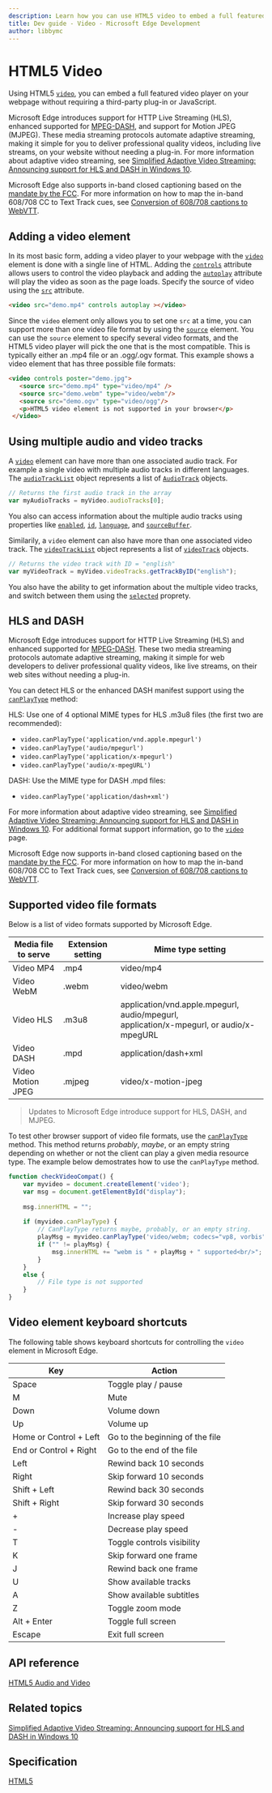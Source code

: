 ```yaml
---
description: Learn how you can use HTML5 video to embed a full featured video player on your webpage without requiring a third-party plug-in or JavaScript.
title: Dev guide - Video - Microsoft Edge Development
author: libbymc
---
```


# HTML5 Video

Using HTML5 [`video`](https://msdn.microsoft.com/library/hh772959(v=vs.85).aspx), you can embed a full featured video player on your webpage without requiring a third-party plug-in or JavaScript.

Microsoft Edge introduces support for HTTP Live Streaming (HLS), enhanced supported for [MPEG-DASH](http://go.microsoft.com/fwlink/p/?LinkID=533900), and support for Motion JPEG (MJPEG). These media streaming protocols automate adaptive streaming, making it simple for you to deliver professional quality videos, including live streams, on your website without needing a plug-in. For more information about adaptive video streaming, see [Simplified Adaptive Video Streaming: Announcing support for HLS and DASH in Windows 10](http://go.microsoft.com/fwlink/p/?LinkId=529964).

Microsoft Edge also supports in-band closed captioning based on the [mandate by the FCC](http://go.microsoft.com/fwlink/p/?LinkId=524313). For more information on how to map the in-band 608/708 CC to Text Track cues, see [Conversion of 608/708 captions to WebVTT](http://go.microsoft.com/fwlink/p/?LinkId=524314). 

## Adding a video element

In its most basic form, adding a video player to your webpage with the [`video`](https://msdn.microsoft.com/library/hh772959(v=vs.85).aspx) element is done with a single line of HTML. Adding the [`controls`](https://msdn.microsoft.com/library/ff974746) attribute allows users to control the video playback and adding the [`autoplay`](https://msdn.microsoft.com/library/ff974744) attribute will play the video as soon as the page loads. Specify the source of video using the [`src`](https://msdn.microsoft.com/library/ff974762(v=vs.85).aspx) attribute.

``` html
<video src="demo.mp4" controls autoplay ></video> 
```

Since the `video` element only allows you to set one `src` at a time, you can support more than one video file format by using the [`source`](https://msdn.microsoft.com/library/ff975070(v=vs.85).aspx) element. You can use the `source` element to specify several video formats, and the HTML5 video player will pick the one that is the most compatible. This is typically either an .mp4 file or an .ogg/.ogv format. This example shows a video element that has three possible file formats:

``` html
<video controls poster="demo.jpg">
   <source src="demo.mp4" type="video/mp4" />
   <source src="demo.webm" type="video/webm"/>
   <source src="demo.ogv" type="video/ogg"/>             
   <p>HTML5 video element is not supported in your browser</p>
 </video>
```

## Using multiple audio and video tracks

A [`video`](https://msdn.microsoft.com/library/hh772959(v=vs.85).aspx) element can have more than one associated audio track. For example a single video with multiple audio tracks in different languages. The [`audioTrackList`](https://msdn.microsoft.com/library/hh772483(v=vs.85).aspx) object represents a list of [`AudioTrack`](https://msdn.microsoft.com/library/hh772479(v=vs.85).aspx) objects. 

``` javascript
// Returns the first audio track in the array
var myAudioTracks = myVideo.audioTracks[0];
```

You also can access information about the multiple audio tracks using properties like [`enabled`](https://msdn.microsoft.com/library/hh772492(v=vs.85).aspx), [`id`](https://msdn.microsoft.com/library/hh772686(v=vs.85).aspx), [`language`](https://msdn.microsoft.com/library/hh772495(v=vs.85).aspx), and [`sourceBuffer`](https://msdn.microsoft.com/library/dn254952(v=vs.85).aspx).

Similarily, a `video` element can also have more than one associated video track.  The [`videoTrackList`](https://msdn.microsoft.com/library/dn806262(v=vs.85).aspx) object represents a list of [`videoTrack`](https://msdn.microsoft.com/library/dn806264(v=vs.85).aspx) objects. 

``` javascript
// Returns the video track with ID = "english"
var myVideoTrack = myVideo.videoTracks.getTrackByID("english");
```

You also have the ability to get information about the multiple video tracks, and switch between them using the [`selected`](https://msdn.microsoft.com/library/dn806261(v=vs.85).aspx) proprety. 

## HLS and DASH

Microsoft Edge introduces support for HTTP Live Streaming (HLS) and enhanced supported for [MPEG-DASH](http://go.microsoft.com/fwlink/p/?LinkID=533900). These two media streaming protocols automate adaptive streaming, making it simple for web developers to deliver professional quality videos, like live streams, on their web sites without needing a plug-in.

You can detect HLS or the enhanced DASH manifest support using the [`canPlayType`](https://msdn.microsoft.com/en-us/library/ff975191(v=vs.85).aspx) method: 

HLS: Use one of 4 optional MIME types for HLS .m3u8 files (the first two are recommended):
* `video.canPlayType('application/vnd.apple.mpegurl')` 
* `video.canPlayType('audio/mpegurl')` 
* `video.canPlayType('application/x-mpegurl')`
* `video.canPlayType('audio/x-mpegURL') `

DASH: Use the MIME type for DASH .mpd files:

* `video.canPlayType('application/dash+xml')`

For more information about adaptive video streaming, see [Simplified Adaptive Video Streaming: Announcing support for HLS and DASH in Windows 10](http://go.microsoft.com/fwlink/p/?linkid=529964). For additional format support information, go to the [`video`](https://msdn.microsoft.com/library/hh772959(v=vs.85).aspx) page. 

Microsoft Edge now supports in-band closed captioning based on the [mandate by the FCC](http://go.microsoft.com/fwlink/p/?LinkId=524313). For more information on how to map the in-band 608/708 CC to Text Track cues, see [Conversion of 608/708 captions to WebVTT](http://go.microsoft.com/fwlink/p/?LinkId=524314). 

## Supported video file formats

Below is a list of video formats supported by Microsoft Edge.

| Media file to serve  | Extension setting | Mime type setting |
| -------------------- | ----------------- | --------------- | 
Video MP4 | .mp4 | video/mp4
Video WebM | .webm | video/webm
Video HLS | .m3u8 | application/vnd.apple.mpegurl, audio/mpegurl,<br/>application/x-mpegurl, or audio/x-mpegURL 
Video DASH | .mpd | application/dash+xml
Video Motion JPEG | .mjpeg | video/x-motion-jpeg

> Updates to Microsoft Edge introduce support for HLS, DASH, and MJPEG. 

To test other browser support of video file formats, use the [`canPlayType`](https://msdn.microsoft.com/library/ff975191(v=vs.85).aspx) method. This method returns  *probably*, *maybe*, or an empty string depending on whether or not the client can play a given media resource type. The example below demostrates how to use the `canPlayType` method.

``` javascript
function checkVideoCompat() {
	var myvideo = document.createElement('video');
	var msg = document.getElementById("display");
	
	msg.innerHTML = "";
	
	if (myvideo.canPlayType) {
		// CanPlayType returns maybe, probably, or an empty string.
		playMsg = myvideo.canPlayType('video/webm; codecs="vp8, vorbis"');
		if ("" != playMsg) {
			msg.innerHTML += "webm is " + playMsg + " supported<br/>";
		}
	}
	else {
		// File type is not supported
	}
}

```

## Video element keyboard shortcuts

The following table shows keyboard shortcuts for controlling the `video` element in Microsoft Edge. 

| Key | Action | 
| ------- | ----------------- |
Space | Toggle play / pause
M | Mute
Down | Volume down
Up | Volume up
Home or Control + Left | Go to the beginning of the file
End or Control + Right | Go to the end of the file
Left | Rewind back 10 seconds
Right | Skip forward 10 seconds
Shift + Left | Rewind back 30 seconds
Shift + Right | Skip forward 30 seconds
+ | Increase play speed
- | Decrease play speed
T | Toggle controls visibility
K | Skip forward one frame
J | Rewind back one frame
U | Show available tracks
A | Show available subtitles 
Z | Toggle zoom mode
Alt + Enter | Toggle full screen
Escape | Exit full screen




## API reference
[HTML5 Audio and Video](https://msdn.microsoft.com/library/hh772500(v=vs.85).aspx)


## Related topics
[Simplified Adaptive Video Streaming: Announcing support for HLS and DASH in Windows 10](http://go.microsoft.com/fwlink/p/?LinkId=529964)

## Specification
[HTML5](https://www.w3.org/TR/html5/)
